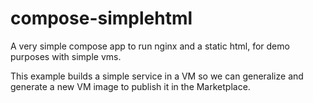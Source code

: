 # compose-simplehtml
A very simple compose app to run nginx and a static html, for demo purposes with simple vms.

This example builds a simple service in a VM so we can generalize and generate a new VM image to publish it in the Marketplace.

